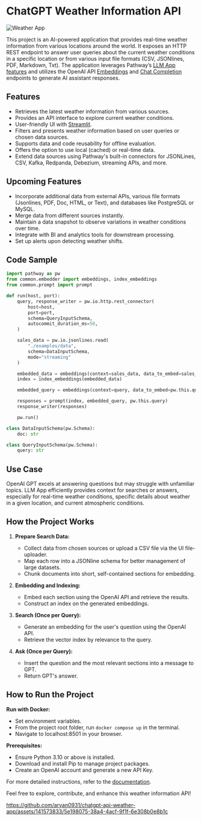 # ChatGPT Weather Information API

![Weather App](https://github.com/aryan0931/chatgpt-api-weather-app/assets/141573833/5e198075-38a4-4acf-9f1f-6e308b0e8b1c)

This project is an AI-powered application that provides real-time weather information from various locations around the world. It exposes an HTTP REST endpoint to answer user queries about the current weather conditions in a specific location or from various input file formats (CSV, JSONlines, PDF, Markdown, Txt). The application leverages Pathway’s [LLM App features](https://github.com/pathwaycom/llm-app) and utilizes the OpenAI API [Embeddings](https://platform.openai.com/docs/api-reference/embeddings) and [Chat Completion](https://platform.openai.com/docs/api-reference/completions) endpoints to generate AI assistant responses.

## Features

- Retrieves the latest weather information from various sources.
- Provides an API interface to explore current weather conditions.
- User-friendly UI with [Streamlit](https://streamlit.io/).
- Filters and presents weather information based on user queries or chosen data sources.
- Supports data and code reusability for offline evaluation.
- Offers the option to use local (cached) or real-time data.
- Extend data sources using Pathway's built-in connectors for JSONLines, CSV, Kafka, Redpanda, Debezium, streaming APIs, and more.

## Upcoming Features

- Incorporate additional data from external APIs, various file formats (Jsonlines, PDF, Doc, HTML, or Text), and databases like PostgreSQL or MySQL.
- Merge data from different sources instantly.
- Maintain a data snapshot to observe variations in weather conditions over time.
- Integrate with BI and analytics tools for downstream processing.
- Set up alerts upon detecting weather shifts.

## Code Sample

```python
import pathway as pw
from common.embedder import embeddings, index_embeddings
from common.prompt import prompt

def run(host, port):
    query, response_writer = pw.io.http.rest_connector(
        host=host,
        port=port,
        schema=QueryInputSchema,
        autocommit_duration_ms=50,
    )

    sales_data = pw.io.jsonlines.read(
        "./examples/data",
        schema=DataInputSchema,
        mode="streaming"
    )

    embedded_data = embeddings(context=sales_data, data_to_embed=sales_data.doc)
    index = index_embeddings(embedded_data)

    embedded_query = embeddings(context=query, data_to_embed=pw.this.query)

    responses = prompt(index, embedded_query, pw.this.query)
    response_writer(responses)

    pw.run()

class DataInputSchema(pw.Schema):
    doc: str

class QueryInputSchema(pw.Schema):
    query: str
```

## Use Case

OpenAI GPT excels at answering questions but may struggle with unfamiliar topics. LLM App efficiently provides context for searches or answers, especially for real-time weather conditions, specific details about weather in a given location, and current atmospheric conditions.

## How the Project Works

1. **Prepare Search Data:**
   - Collect data from chosen sources or upload a CSV file via the UI file-uploader.
   - Map each row into a JSONline schema for better management of large datasets.
   - Chunk documents into short, self-contained sections for embedding.

2. **Embedding and Indexing:**
   - Embed each section using the OpenAI API and retrieve the results.
   - Construct an index on the generated embeddings.

3. **Search (Once per Query):**
   - Generate an embedding for the user's question using the OpenAI API.
   - Retrieve the vector index by relevance to the query.

4. **Ask (Once per Query):**
   - Insert the question and the most relevant sections into a message to GPT.
   - Return GPT's answer.

## How to Run the Project

**Run with Docker:**
- Set environment variables.
- From the project root folder, run `docker compose up` in the terminal.
- Navigate to localhost:8501 in your browser.

**Prerequisites:**
- Ensure Python 3.10 or above is installed.
- Download and install Pip to manage project packages.
- Create an OpenAI account and generate a new API Key.

For more detailed instructions, refer to the [documentation](https://github.com/aryan0931/chatgpt-api-weather-app).

Feel free to explore, contribute, and enhance this weather information API!

https://github.com/aryan0931/chatgpt-api-weather-app/assets/141573833/5e198075-38a4-4acf-9f1f-6e308b0e8b1c


